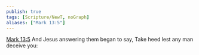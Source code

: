 ```yaml
---
publish: true
tags: [Scripture/NewT, noGraph]
aliases: ["Mark 13:5"]
---
```

[Mark 13:5](https://churchofjesuschrist.org/study/scriptures/nt/mark/13?lang=eng&id=p5#p5) And Jesus answering them began to say, Take heed lest any man deceive you:
